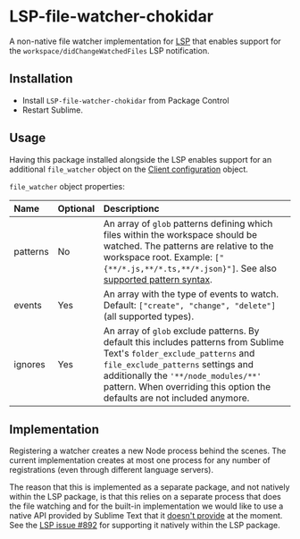 # LSP-file-watcher-chokidar

A non-native file watcher implementation for [LSP](https://packagecontrol.io/packages/LSP) that enables support for the `workspace/didChangeWatchedFiles` LSP notification.

## Installation

* Install `LSP-file-watcher-chokidar` from Package Control
* Restart Sublime.

## Usage

Having this package installed alongside the LSP enables support for an additional `file_watcher` object on the [Client configuration](https://lsp.sublimetext.io/guides/client_configuration/) object.

`file_watcher` object properties:

| Name     | Optional | Descriptionc |
|:---------|:---------|:-------------|
| patterns | No       | An array of `glob` patterns defining which files within the workspace should be watched. The patterns are relative to the workspace root. Example: `["{**/*.js,**/*.ts,**/*.json}"]`. See also [supported pattern syntax](https://microsoft.github.io/language-server-protocol/specifications/specification-3-17/#fileSystemWatcher). |
| events   | Yes      | An array with the type of events to watch. Default: `["create", "change", "delete"]` (all supported types). |
| ignores  | Yes      | An array of `glob` exclude patterns. By default this includes patterns from Sublime Text's `folder_exclude_patterns` and `file_exclude_patterns` settings and additionally the `'**/node_modules/**'` pattern. When overriding this option the defaults are not included anymore. |

## Implementation

Registering a watcher creates a new Node process behind the scenes. The current implementation creates at most one process for any number of registrations (even through different language servers).

The reason that this is implemented as a separate package, and not natively within the LSP package, is that this relies on a separate process that does the file watching and for the built-in implementation we would like to use a native API provided by Sublime Text that it [doesn't provide](https://github.com/sublimehq/sublime_text/issues/2669) at the moment. See the [LSP issue #892](https://github.com/sublimelsp/LSP/issues/892) for supporting it natively within the LSP package.
